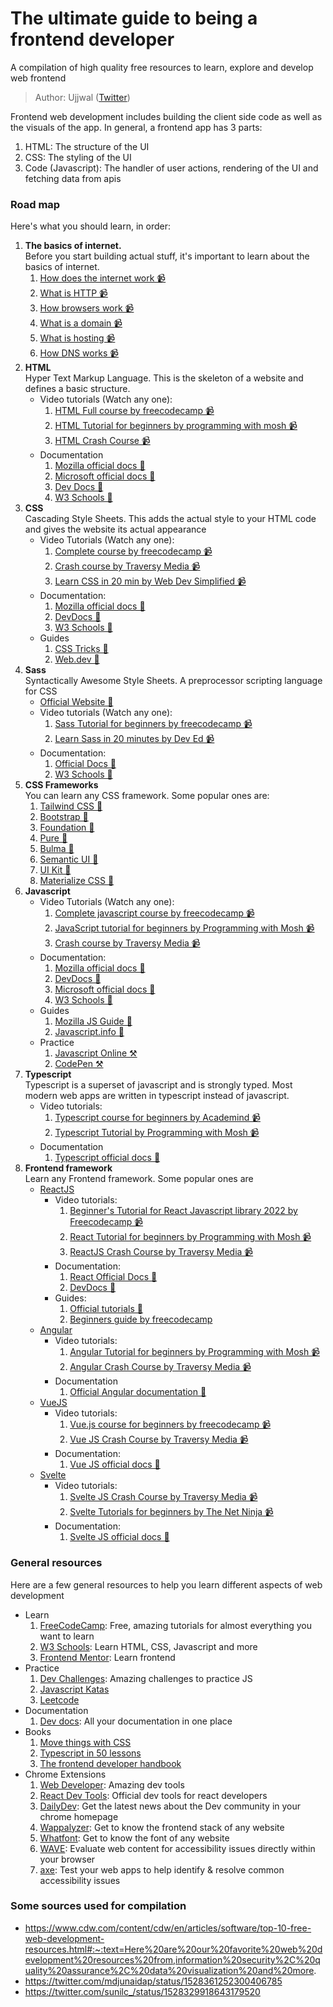 # The ultimate guide to being a frontend developer

A compilation of high quality free resources to learn, explore and develop web frontend  

> Author: Ujjwal ([Twitter](https://twitter.com/ujjwalscript))

Frontend web development includes building the client side code as well as the visuals of the app. In general, a frontend app has 3 parts:

1. HTML: The structure of the UI
2. CSS: The styling of the UI
3. Code (Javascript): The handler of user actions, rendering of the UI and fetching data from apis

### Road map
Here's what you should learn, in order:  

1. __The basics of internet.__  
Before you start building actual stuff, it's important to learn about the basics of internet.
   1. [How does the internet work 📹](https://www.youtube.com/watch?v=x3c1ih2NJEg)
   2. [What is HTTP 📹](https://youtu.be/4_-KdOLZWLs)
   3. [How browsers work 📹](https://www.youtube.com/watch?v=0IsQqJ7pwhw)
   4. [What is a domain 📹](https://youtu.be/Y4cRx19nhJk)
   5. [What is hosting 📹](https://youtu.be/Y4cRx19nhJk)
   6. [How DNS works 📹](https://youtu.be/mpQZVYPuDGU)
1. **HTML**  
   Hyper Text Markup Language. This is the skeleton of a website and defines a basic structure.
   - Video tutorials (Watch any one):
     1. [HTML Full course by freecodecamp 📹](https://www.youtube.com/watch?v=pQN-pnXPaVg)
     2. [HTML Tutorial for beginners by programming with mosh 📹](https://www.youtube.com/watch?v=qz0aGYrrlhU)
     3. [HTML Crash Course 📹](https://www.youtube.com/watch?v=qz0aGYrrlhU)
   - Documentation
     1. [Mozilla official docs 📃](https://t.co/lBHImm9nuw)
     2. [Microsoft official docs 📃](https://docs.microsoft.com/en-us/cpp/mfc/html-basics)
     3. [Dev Docs 📃](https://devdocs.io/html/)
     4. [W3 Schools 📃](https://t.co/Svvh9VDy4o)
2. **CSS**  
   Cascading Style Sheets. This adds the actual style to your HTML code and gives the website its actual appearance
   - Video Tutorials (Watch any one):
     1. [Complete course by freecodecamp 📹](https://www.youtube.com/watch?v=1Rs2ND1ryYc)
     2. [Crash course by Traversy Media 📹](https://youtu.be/yfoY53QXEnI)
     3. [Learn CSS in 20 min by Web Dev Simplified 📹](https://youtu.be/1PnVor36_40)
   - Documentation:
      1. [Mozilla official docs 📃](https://developer.mozilla.org/en-US/docs/Web/CSS)
      2. [DevDocs 📃](https://devdocs.io/css/)
      3. [W3 Schools 📃](https://www.w3schools.com/cssref/)
   - Guides
     1. [CSS Tricks 📃](https://t.co/leznvNyARB)
     2. [Web.dev 📃](https://web.dev/learn/css/)
3. **Sass**  
   Syntactically Awesome Style Sheets. A preprocessor scripting language for CSS
   - [Official Website 📃](https://sass-lang.com/documentation/syntax)
   - Video tutorials (Watch any one):
     1. [Sass Tutorial for beginners by freecodecamp 📹](https://www.youtube.com/watch?v=_a5j7KoflTs)
     2. [Learn Sass in 20 minutes by Dev Ed 📹](https://www.youtube.com/watch?v=Zz6eOVaaelI)
   - Documentation:
     1. [Official Docs 📃](https://sass-lang.com/documentation)
     2. [W3 Schools 📃](https://www.w3schools.com/sass/)
4. **CSS Frameworks**  
   You can learn any CSS framework. Some popular ones are:
   1. [Tailwind CSS 📃](https://tailwindcss.com/)
   2. [Bootstrap 📃](https://getbootstrap.com/)
   3. [Foundation 📃](https://foundation.zurb.com/)
   4. [Pure 📃](https://purecss.io/)
   5. [Bulma 📃](https://bulma.io/)
   6. [Semantic UI 📃](https://semantic-ui.com/)
   7. [UI Kit 📃](https://getuikit.com/)
   8. [Materialize CSS 📃](https://materializecss.com/)
5. **Javascript**
   - Video Tutorials (Watch any one):
     1. [Complete javascript course by freecodecamp 📹](https://www.youtube.com/watch?v=PkZNo7MFNFg&t=177s)
     2. [JavaScript tutorial for beginners by Programming with Mosh 📹](https://www.youtube.com/watch?v=1Rs2ND1ryYc)
     3. [Crash course by Traversy Media 📹](https://www.youtube.com/watch?v=hdI2bqOjy3c)
   - Documentation:
      1. [Mozilla official docs 📃](https://developer.mozilla.org/en-US/docs/Web/javascript)
      2. [DevDocs 📃](https://devdocs.io/javascript/)
      3. [Microsoft official docs 📃](https://docs.microsoft.com/en-us/javascript/)
      4. [W3 Schools 📃](https://www.w3schools.com/js/DEFAULT.asp)
   - Guides
     1. [Mozilla JS Guide 📃](https://developer.mozilla.org/en-US/docs/Web/JavaScript/Guide)
     2. [Javascript.info 📃](https://javascript.info/)
   - Practice
     1. [Javascript Online ⚒️](https://javascript.onl/)
     2. [CodePen ⚒️](https://codepen.io/)
6. **Typescript**  
   Typescript is a superset of javascript and is strongly typed. Most modern web apps are written in typescript instead of javascript.
   - Video tutorials:
     1. [Typescript course for beginners by Academind 📹](https://www.youtube.com/watch?v=BwuLxPH8IDs)
     2. [Typescript Tutorial by Programming with Mosh 📹](https://www.youtube.com/watch?v=NjN00cM18Z4)
   - Documentation
     1. [Typescript official docs 📃](https://www.typescriptlang.org/docs/)
7.  **Frontend framework**  
    Learn any Frontend framework. Some popular ones are
    -  [ReactJS](https://reactjs.org/)
       - Video tutorials:
         1. [Beginner's Tutorial for React Javascript library 2022 by Freecodecamp 📹](https://www.youtube.com/watch?v=bMknfKXIFA8)
         2. [React Tutorial for beginners by Programming with Mosh 📹](https://www.youtube.com/watch?v=Ke90Tje7VS0&t=1s)
         3. [ReactJS Crash Course by Traversy Media 📹](https://www.youtube.com/watch?v=w7ejDZ8SWv8) 
       - Documentation:
         1. [React Official Docs 📃](https://reactjs.org/docs/getting-started.html) 
         2. [DevDocs 📃](https://devdocs.io/react/)
       - Guides:
         1. [Official tutorials 📃](https://reactjs.org/tutorial/tutorial.html)
         2. [Beginners guide by freecodecamp](https://www.freecodecamp.org/news/react-beginners-guide/)
    - [Angular](https://angular.io/)
      - Video tutorials:
        1. [Angular Tutorial for beginners by Programming with Mosh 📹](https://www.youtube.com/watch?v=k5E2AVpwsko)
        2. [Angular Crash Course by Traversy Media 📹](https://www.youtube.com/watch?v=3dHNOWTI7H8)
      - Documentation
        1. [Official Angular documentation 📃](https://angular.io/docs)
    - [VueJS](https://vuejs.org/)
      - Video tutorials:
        1. [Vue.js course for beginners by freecodecamp 📹](https://www.youtube.com/watch?v=FXpIoQ_rT_c)
        2. [Vue JS Crash Course by Traversy Media 📹](https://www.youtube.com/watch?v=qZXt1Aom3Cs)
      - Documentation:
        1. [Vue JS official docs 📃](https://vuejs.org/guide/introduction.html)
    - [Svelte](https://svelte.dev/)
      - Video tutorials:
        1. [Svelte JS Crash Course by Traversy Media 📹](https://www.youtube.com/watch?v=3TVy6GdtNuQ)
        2. [Svelte Tutorials for beginners by The Net Ninja 📹](https://www.youtube.com/watch?v=zojEMeQGGHs&list=PL4cUxeGkcC9hlbrVO_2QFVqVPhlZmz7tO)
      - Documentation:
        1. [Svelte JS official docs 📃](https://svelte.dev/docs)

### General resources

Here are a few general resources to help you learn different aspects of web development

- Learn
  1. [FreeCodeCamp](https://freecodecamp.org): Free, amazing tutorials for almost everything you want to learn
  2. [W3 Schools](https://www.w3schools.com/): Learn HTML, CSS, Javascript and more
  3. [Frontend Mentor](http://frontendmentor.io/): Learn frontend
- Practice
  1. [Dev Challenges](https://devchallenges.io/): Amazing challenges to practice JS
  2. [Javascript Katas](https://jskatas.org/)
  3. [Leetcode](https://)
- Documentation
  1. [Dev docs](https://devdocs.io/): All your documentation in one place
- Books
  1. [Move things with CSS](https://jh3y.gumroad.com/l/move-things-with-css)
  2. [Typescript in 50 lessons](https://typescript-book.com/)
  3. [The frontend developer handbook](https://booksoncode.com/articles/front-end-developer-handbook-2019)
- Chrome Extensions
  1. [Web Developer](https://chrome.google.com/webstore/detail/web-developer/bfbameneiokkgbdmiekhjnmfkcnldhhm): Amazing dev tools
  2. [React Dev Tools](https://chrome.google.com/webstore/detail/react-developer-tools/fmkadmapgofadopljbjfkapdkoienihi?hl=en): Official dev tools for react developers
  3. [DailyDev](https://api.daily.dev/get?r=rahxul): Get the latest news about the Dev community in your chrome homepage
  4. [Wappalyzer](https://chrome.google.com/webstore/detail/wappalyzer/gppongmhjkpfnbhagpmjfkannfbllamg): Get to know the frontend stack of any website
  5. [Whatfont](https://chrome.google.com/webstore/detail/whatfont/jabopobgcpjmedljpbcaablpmlmfcogm): Get to know the font of any website
  6. [WAVE](https://wave.webaim.org/extension): Evaluate web content for accessibility issues directly within your browser
  7. [axe](https://www.deque.com/axe/browser-extensions): Test your web apps to help identify & resolve common accessibility issues

### Some sources used for compilation

- https://www.cdw.com/content/cdw/en/articles/software/top-10-free-web-development-resources.html#:~:text=Here%20are%20our%20favorite%20web%20development%20resources%20from,information%20security%2C%20quality%20assurance%2C%20data%20visualization%20and%20more.
- https://twitter.com/mdjunaidap/status/1528361252300406785
- https://twitter.com/sunilc_/status/1528329918643179520